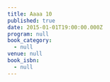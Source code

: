 ```yaml
---
title: Aaaa 10
published: true
date: 2015-01-01T19:00:00.000Z
program: null
book_category:
  - null
venue: null
book_isbn:
  - null
---
```

